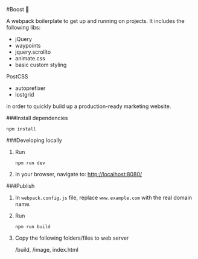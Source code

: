 #Boost 🚀

A webpack boilerplate to get up and running on projects. It includes the following libs:

* jQuery
* waypoints
* jquery.scrollto
* animate.css
* basic custom styling

PostCSS
* autoprefixer
* lostgrid

in order to quickly build up a production-ready marketing website.


###Install dependencies

```
npm install
```

###Developing locally

1. Run

	```
	npm run dev
	```

2. In your browser, navigate to: [http://localhost:8080/](http://localhost:8080/)

###Publish

1. In `webpack.config.js` file, replace `www.example.com` with the real domain name.

2. Run

	```
	npm run build
	```

3. Copy the following folders/files to web server

	/build,
	/image,
	index.html
